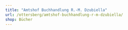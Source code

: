 ```yaml
---
title: "Amtshof Buchhandlung R.-M. Dzubiella"
url: /ottersberg/amtshof-buchhandlung-r-m-dzubiella/
shop: Bücher
---
```

